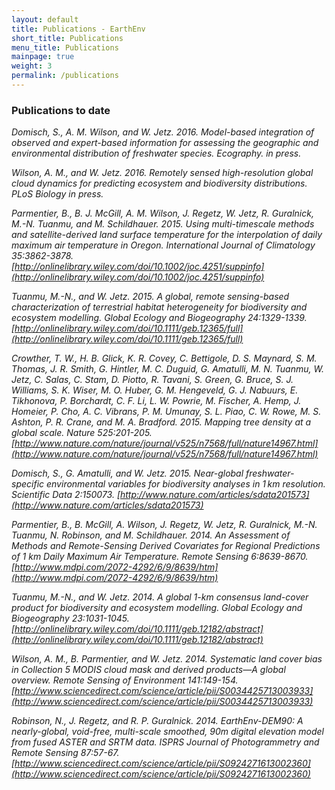```yaml
---
layout: default
title: Publications - EarthEnv
short_title: Publications
menu_title: Publications
mainpage: true
weight: 3
permalink: /publications
---
```


### Publications to date

_Domisch, S., A. M. Wilson, and W. Jetz. 2016. Model-based integration of observed and expert-based information for assessing the geographic and environmental distribution of freshwater species. Ecography. in press._

_Wilson, A. M., and W. Jetz. 2016. Remotely sensed high-resolution global cloud dynamics for predicting ecosystem and biodiversity distributions. PLoS Biology in press._

_Parmentier, B., B. J. McGill, A. M. Wilson, J. Regetz, W. Jetz, R. Guralnick, M.-N. Tuanmu, and M. Schildhauer. 2015. Using multi-timescale methods and satellite-derived land surface temperature for the interpolation of daily maximum air temperature in Oregon. International Journal of Climatology 35:3862-3878.
[http://onlinelibrary.wiley.com/doi/10.1002/joc.4251/suppinfo](http://onlinelibrary.wiley.com/doi/10.1002/joc.4251/suppinfo)_

_Tuanmu, M.-N., and W. Jetz. 2015. A global, remote sensing-based characterization of terrestrial habitat heterogeneity for biodiversity and ecosystem modelling. Global Ecology and Biogeography 24:1329-1339.
[http://onlinelibrary.wiley.com/doi/10.1111/geb.12365/full](http://onlinelibrary.wiley.com/doi/10.1111/geb.12365/full)_

_Crowther, T. W., H. B. Glick, K. R. Covey, C. Bettigole, D. S. Maynard, S. M. Thomas, J. R. Smith, G. Hintler, M. C. Duguid, G. Amatulli, M. N. Tuanmu, W. Jetz, C. Salas, C. Stam, D. Piotto, R. Tavani, S. Green, G. Bruce, S. J. Williams, S. K. Wiser, M. O. Huber, G. M. Hengeveld, G. J. Nabuurs, E. Tikhonova, P. Borchardt, C. F. Li, L. W. Powrie, M. Fischer, A. Hemp, J. Homeier, P. Cho, A. C. Vibrans, P. M. Umunay, S. L. Piao, C. W. Rowe, M. S. Ashton, P. R. Crane, and M. A. Bradford. 2015. Mapping tree density at a global scale. Nature 525:201-205.  
[http://www.nature.com/nature/journal/v525/n7568/full/nature14967.html](http://www.nature.com/nature/journal/v525/n7568/full/nature14967.html)_

_Domisch, S., G. Amatulli, and W. Jetz. 2015. Near-global freshwater-specific environmental variables for biodiversity analyses in 1 km resolution. Scientific Data 2:150073.
[http://www.nature.com/articles/sdata201573](http://www.nature.com/articles/sdata201573)_

_Parmentier, B., B. McGill, A. Wilson, J. Regetz, W. Jetz, R. Guralnick, M.-N. Tuanmu, N. Robinson, and M. Schildhauer. 2014. An Assessment of Methods and Remote-Sensing Derived Covariates for Regional Predictions of 1 km Daily Maximum Air Temperature. Remote Sensing 6:8639-8670.
[http://www.mdpi.com/2072-4292/6/9/8639/htm](http://www.mdpi.com/2072-4292/6/9/8639/htm)_

_Tuanmu, M.-N., and W. Jetz. 2014. A global 1-km consensus land-cover product for biodiversity and ecosystem modelling. Global Ecology and Biogeography 23:1031-1045.
[http://onlinelibrary.wiley.com/doi/10.1111/geb.12182/abstract](http://onlinelibrary.wiley.com/doi/10.1111/geb.12182/abstract)_

_Wilson, A. M., B. Parmentier, and W. Jetz. 2014. Systematic land cover bias in Collection 5 MODIS cloud mask and derived products—A global overview. Remote Sensing of Environment 141:149-154.
[http://www.sciencedirect.com/science/article/pii/S0034425713003933](http://www.sciencedirect.com/science/article/pii/S0034425713003933)_

_Robinson, N., J. Regetz, and R. P. Guralnick. 2014. EarthEnv-DEM90: A nearly-global, void-free, multi-scale smoothed, 90m digital elevation model from fused ASTER and SRTM data. ISPRS Journal of Photogrammetry and Remote Sensing 87:57-67.
[http://www.sciencedirect.com/science/article/pii/S0924271613002360](http://www.sciencedirect.com/science/article/pii/S0924271613002360)_
